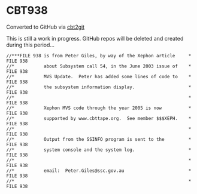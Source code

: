 # CBT938
Converted to GitHub via [cbt2git](https://github.com/wizardofzos/cbt2git)

This is still a work in progress. GitHub repos will be deleted and created during this period...

```
//***FILE 938 is from Peter Giles, by way of the Xephon article     *   FILE 938
//*           about Subsystem call 54, in the June 2003 issue of    *   FILE 938
//*           MVS Update.  Peter has added some lines of code to    *   FILE 938
//*           the subsystem information display.                    *   FILE 938
//*                                                                 *   FILE 938
//*           Xephon MVS code through the year 2005 is now          *   FILE 938
//*           supported by www.cbttape.org.  See member $$$XEPH.    *   FILE 938
//*                                                                 *   FILE 938
//*           Output from the SSINFO program is sent to the         *   FILE 938
//*           system console and the system log.                    *   FILE 938
//*                                                                 *   FILE 938
//*           email:  Peter.Giles@ssc.gov.au                        *   FILE 938
//*                                                                 *   FILE 938
```
